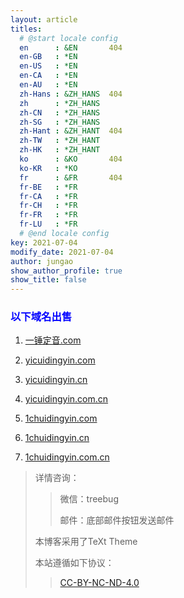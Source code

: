 ```yaml
---
layout: article
titles:
  # @start locale config
  en      : &EN       404
  en-GB   : *EN
  en-US   : *EN
  en-CA   : *EN
  en-AU   : *EN
  zh-Hans : &ZH_HANS  404
  zh      : *ZH_HANS
  zh-CN   : *ZH_HANS
  zh-SG   : *ZH_HANS
  zh-Hant : &ZH_HANT  404
  zh-TW   : *ZH_HANT
  zh-HK   : *ZH_HANT
  ko      : &KO       404
  ko-KR   : *KO
  fr      : &FR       404
  fr-BE   : *FR
  fr-CA   : *FR
  fr-CH   : *FR
  fr-FR   : *FR
  fr-LU   : *FR
  # @end locale config
key: 2021-07-04
modify_date: 2021-07-04
author: jungao
show_author_profile: true
show_title: false
---
```


### <font color="blue">以下域名出售</font>

1. [一锤定音.com](一锤定音.com)

2. [yicuidingyin.com](yicuidingyin.com)

3. [yicuidingyin.cn](yicuidingyin.cn)

4. [yicuidingyin.com.cn](yicuidingyin.com.cn)

5. [1chuidingyin.com](1chuidingyin.com)

6. [1chuidingyin.cn](1chuidingyin.cn)

7. [1chuidingyin.com.cn](1chuidingyin.com.cn)

>详情咨询：
>>
>>微信：treebug
>>
>>邮件：底部邮件按钮发送邮件
>
>本博客采用了TeXt Theme
>
>本站遵循如下协议：
>
>>[CC-BY-NC-ND-4.0](https://creativecommons.org/licenses/by-nc-nd/4.0/deed.zh)
